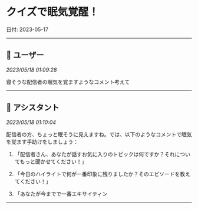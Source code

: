 # クイズで眠気覚醒！

日付: 2023-05-17

---

## 👤 ユーザー
*2023/05/18 01:09:28*

寝そうな配信者の眠気を覚ますようなコメント考えて

---

## 🤖 アシスタント
*2023/05/18 01:10:04*

配信者の方、ちょっと眠そうに見えますね。では、以下のようなコメントで眠気を覚ます手助けをしましょう：

1. 「配信者さん、あなたが話すお気に入りのトピックは何ですか？それについてもっと聞かせてください！」

2. 「今日のハイライトで何が一番印象に残りましたか？そのエピソードを教えてください！」

3. 「あなたが今までで一番エキサイティン

---
